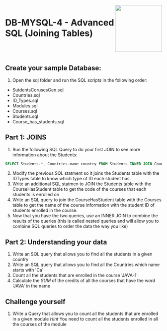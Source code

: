 
<img align="right" width="150" height="150" src="https://media-exp1.licdn.com/dms/image/C4E0BAQF7BYCCZt5epw/company-logo_200_200/0?e=2159024400&v=beta&t=qUAFP9bUgBEEXGVQYpUXW1J_OiP8e0r4rFBpqp8OrxA">

# DB-MYSQL-4 - Advanced SQL (Joining Tables)

 <br/>
 <br/>
 
 
 ## Create your sample Database: 
 1. Open the sql folder and run the SQL scripts in the following order:
 * SutdentsCorusesGen.sql
 * Countries.sql
 * ID_Types.sql
 * Modules.sql
 * Courses.sql
 * Students.sql
 * Course_has_students.sql

## Part 1: JOINS
1. Run the following SQL Query to do your first JOIN to see more information about the Students:
 ```sql
 SELECT Students.*, Countries.name country FROM Students INNER JOIN Countries ON Students.nationality = Countries.idCountries;
 
  ```
2. Modify the previous SQL statment so it joins the Students table with the IDTypes table to know which type of ID each student has.
3. Write an additional SQL statmen to JOIN the Students table with the CourseHasStudent table to get the code of the courses that each students is enrolled on
4. Write an SQL query to join the CourseHasStudent table with the Courses table to get the name of the course information with the student ID of  students enrolled in the course.
5. Now that you have the two queries, use an INNER JOIN to combine the results of the queries (this is called nested queries and will allow you to combine SQL queries to order the data the way you like)
 
## Part 2: Understanding your data
 1. Write an SQL query that allows you to find all the students in a given country
 2. Write an SQL query that allows you to find all the Countries which name starts with 'Ca'
 3. Count all the students that are enrolled in the course 'JAVA-1'
 4. Calculate the *SUM* of the credits of all the courses that have the word 'JAVA' in the name 

## Challenge yourself
 1. Write a Query that allows you to count all the students that are enrolled in a given module
 *Hint* You need to count all the students enrolled in all the courses of the module
